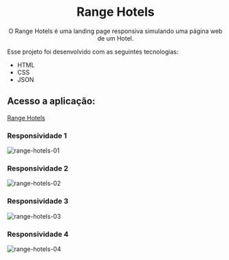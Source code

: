 <h1 align="center"> Range Hotels </h1>

<p align="center">
O Range Hotels é uma landing page responsiva simulando uma página web de um Hotel.
</p>

Esse projeto foi desenvolvido com as seguintes tecnologias:

- HTML 
- CSS
- JSON

## Acesso a aplicação: 
<a href="https://rangehotels-rust.vercel.app/" target="_blank">Range Hotels</a>

### Responsividade 1
![range-hotels-01](https://user-images.githubusercontent.com/92160378/236585924-4655efb0-9c29-4685-ab0b-8f6dd2f0538d.png)

### Responsividade 2
![range-hotels-02](https://user-images.githubusercontent.com/92160378/236586056-0fe95793-ddb5-4fd6-9e27-28883e3cfda4.png)

### Responsividade 3 
![range-hotels-03](https://user-images.githubusercontent.com/92160378/236586122-0cffceab-95f3-4eb0-9175-4e5b77228655.png) 

### Responsividade 4
![range-hotels-04](https://user-images.githubusercontent.com/92160378/236586156-ce46fe5d-04e8-489b-96ea-2795a372e8e0.png)
